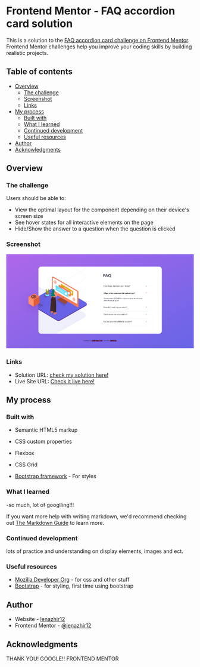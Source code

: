 # Frontend Mentor - FAQ accordion card solution

This is a solution to the [FAQ accordion card challenge on Frontend Mentor](https://www.frontendmentor.io/challenges/faq-accordion-card-XlyjD0Oam). Frontend Mentor challenges help you improve your coding skills by building realistic projects. 

## Table of contents

- [Overview](#overview)
  - [The challenge](#the-challenge)
  - [Screenshot](#screenshot)
  - [Links](#links)
- [My process](#my-process)
  - [Built with](#built-with)
  - [What I learned](#what-i-learned)
  - [Continued development](#continued-development)
  - [Useful resources](#useful-resources)
- [Author](#author)
- [Acknowledgments](#acknowledgments)


## Overview

### The challenge

Users should be able to:

- View the optimal layout for the component depending on their device's screen size
- See hover states for all interactive elements on the page
- Hide/Show the answer to a question when the question is clicked

### Screenshot

![](./screenshot.png)



### Links

- Solution URL: [check my solution here!](https://github.com/lenazhir12/faq-accordion-card-main.git)
- Live Site URL: [Check it live here!](https://lenazhir12.github.io/faq-accordion-card-main/)

## My process

### Built with

- Semantic HTML5 markup
- CSS custom properties
- Flexbox
- CSS Grid

- [Bootstrap framework](https://www.bootstrap.com/) - For styles



### What I learned

-so much, lot of googlling!!!


If you want more help with writing markdown, we'd recommend checking out [The Markdown Guide](https://www.markdownguide.org/) to learn more.



### Continued development

lots of practice and understanding on display elements, images and ect.



### Useful resources

- [Mozilla Developer Org](https://www.developer.mozilla.org) - for css and other stuff
- [Bootstrap](https://www.bootstrap.com) - for styling, first time using bootstrap


## Author

- Website - [lenazhir12](#)
- Frontend Mentor - [@lenazhir12](https://www.frontendmentor.io/profile/lenazhir12)



## Acknowledgments

THANK YOU! GOOGLE!!
FRONTEND MENTOR

